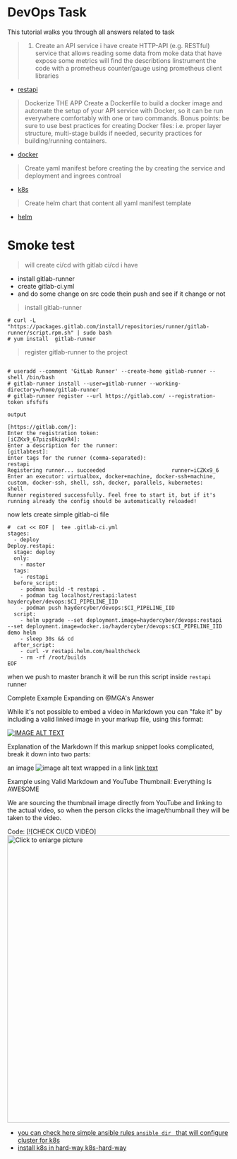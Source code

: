# DevOps Task 
This tutorial walks you through all answers related to task 

> 1. Create an API service
i have create HTTP-API (e.g. RESTful) service that allows reading some data from moke data that have expose some metrics will find the describtions Iinstrument the code with a prometheus counter/gauge using prometheus
client libraries
* [restapi](api/restapi.md)



> Dockerize THE APP 
 Create a Dockerfile to build a docker image and automate the setup of your API
 service with Docker, so it can be run everywhere comfortably with one or two
 commands. 
 Bonus points:
 be sure to use best practices for creating Docker files: i.e. proper layer
structure, multi-stage builds if needed, security practices for building/running
containers.
* [docker](docker/docker.md)

> Create yaml manifest before creating the by creating the service and deployment and ingrees controal 
* [k8s](k8s/k8s.md)

> Create helm chart that content all yaml manifest template 
* [helm](helm/helm.md)

# Smoke test 
> will create ci/cd with gitlab ci/cd i have 
* install gitlab-runner 
* create gitlab-ci.yml 
* and do some change on src code thein push and see if it change or not 


> install gitlab-runner 
```
# curl -L "https://packages.gitlab.com/install/repositories/runner/gitlab-runner/script.rpm.sh" | sudo bash
# yum install  gitlab-runner
```
> register gitlab-runner to the project 
```

# useradd --comment 'GitLab Runner' --create-home gitlab-runner --shell /bin/bash
# gitlab-runner install --user=gitlab-runner --working-directory=/home/gitlab-runner
# gitlab-runner register --url https://gitlab.com/ --registration-token sfsfsfs
```
``output``
```
[https://gitlab.com/]:
Enter the registration token:
[iCZKx9_67pizs8kiqvR4]:
Enter a description for the runner:
[gitlabtest]:
Enter tags for the runner (comma-separated):
restapi
Registering runner... succeeded                     runner=iCZKx9_6
Enter an executor: virtualbox, docker+machine, docker-ssh+machine, custom, docker-ssh, shell, ssh, docker, parallels, kubernetes:
shell
Runner registered successfully. Feel free to start it, but if it's running already the config should be automatically reloaded!
```
now lets create simple gitlab-ci file 

```
#  cat << EOF |  tee .gitlab-ci.yml 
stages:
  - deploy 
Deploy.restapi: 
  stage: deploy
  only: 
    - master
  tags:
    - restapi
  before_script:
    - podman build -t restapi .
    - podman tag localhost/restapi:latest haydercyber/devops:$CI_PIPELINE_IID
    - podman push haydercyber/devops:$CI_PIPELINE_IID
  script:
    - helm upgrade --set deployment.image=haydercyber/devops:restapi  --set deployment.image=docker.io/haydercyber/devops:$CI_PIPELINE_IID demo helm
    - sleep 30s && cd 
  after_script:
    - curl -v restapi.helm.com/healthcheck
    - rm -rf /root/builds
EOF
```
when we push to master branch it will be run this script inside ``restapi`` runner 

Complete Example
Expanding on @MGA's Answer

While it's not possible to embed a video in Markdown you can "fake it" by including a valid linked image in your markup file, using this format:

[![IMAGE ALT TEXT](http://img.youtube.com/vi/YOUTUBE_VIDEO_ID_HERE/0.jpg)](http://www.youtube.com/watch?v=YOUTUBE_VIDEO_ID_HERE "Video Title")

Explanation of the Markdown
If this markup snippet looks complicated, break it down into two parts:

an image
![image alt text](https://example.com/link-to-image)
wrapped in a link
[link text](https://example.com/my-link "link title")

Example using Valid Markdown and YouTube Thumbnail:
Everything Is AWESOME

We are sourcing the thumbnail image directly from YouTube and linking to the actual video, so when the person clicks the image/thumbnail they will be taken to the video.

Code:
[![CHECK CI/CD VIDEO]<a href="https://drive.google.com/file/d/163ULWL1GpvD51WVxzLx7G1AiXb_1ZBYB/view?usp=sharing"><img src="https://drive.google.com/file/d/163ULWL1GpvD51WVxzLx7G1AiXb_1ZBYB/view?usp=sharing" style="width: 650px; max-width: 100%; height: auto" title="Click to enlarge picture" />
* you can check here simple ansible rules ``ansible dir `` that will configure cluster for k8s 
* install k8s in hard-way [k8s-hard-way](https://lnkd.in/d5ruPG4R) 

